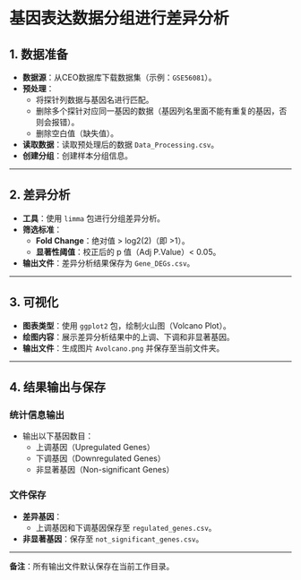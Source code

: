 # 基因表达数据分组进行差异分析

## 1. 数据准备
- **数据源**：从CEO数据库下载数据集（示例：`GSE56081`）。
- **预处理**：
  - 将探针列数据与基因名进行匹配。
  - 删除多个探针对应同一基因的数据（基因列名里面不能有重复的基因，否则会报错）。
  - 删除空白值（缺失值）。
- **读取数据**：读取预处理后的数据 `Data_Processing.csv`。
- **创建分组**：创建样本分组信息。

---

## 2. 差异分析
- **工具**：使用 `limma` 包进行分组差异分析。
- **筛选标准**：
  - **Fold Change**：绝对值 > log2(2)（即 >1）。
  - **显著性阈值**：校正后的 p 值（Adj P.Value）< 0.05。
- **输出文件**：差异分析结果保存为 `Gene_DEGs.csv`。

---

## 3. 可视化
- **图表类型**：使用 `ggplot2` 包，绘制火山图（Volcano Plot）。
- **绘图内容**：展示差异分析结果中的上调、下调和非显著基因。
- **输出文件**：生成图片 `Avolcano.png` 并保存至当前文件夹。

---

## 4. 结果输出与保存
### 统计信息输出
- 输出以下基因数目：
  - 上调基因（Upregulated Genes）
  - 下调基因（Downregulated Genes）
  - 非显著基因（Non-significant Genes）

### 文件保存
- **差异基因**：
  - 上调基因和下调基因保存至 `regulated_genes.csv`。
- **非显著基因**：保存至 `not_significant_genes.csv`。

---

**备注**：所有输出文件默认保存在当前工作目录。